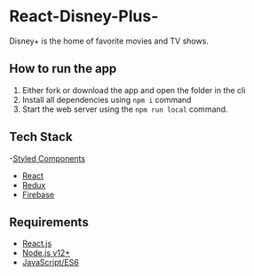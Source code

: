 # React-Disney-Plus-

Disney+ is the home of favorite movies and TV shows.

## How to run the app

1. Either fork or download the app and open the folder in the cli
2. Install all dependencies using `npm i` command
3. Start the web server using the `npm run local` command.



## Tech Stack

-[Styled Components](https://styled-components.com/docs/basics#installation)
- [React](https://reactjs.org/)
- [Redux](https://redux.js.org/)
- [Firebase](https://firebase.google.com/docs)

## Requirements

- [React.js](https://reactjs.org/docs/getting-started.html)
- [Node.js v12+](https://nodejs.org/)
- [JavaScript/ES6](https://developer.mozilla.org/en-US/docs/Web/javascript)


